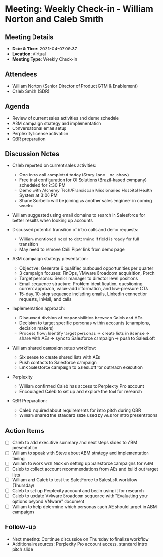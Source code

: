 # Meeting: Weekly Check-in - William Norton and Caleb Smith

## Meeting Details

- **Date & Time**: 2025-04-07 09:37
- **Location**: Virtual
- **Meeting Type**: Weekly Check-in

## Attendees

- William Norton (Senior Director of Product GTM & Enablement)
- Caleb Smith (SDR)

## Agenda

- Review of current sales activities and demo schedule
- ABM campaign strategy and implementation
- Conversational email setup
- Perplexity license activation
- QBR preparation

## Discussion Notes

- Caleb reported on current sales activities:
    
    - One intro call completed today (Story Lane - no-show)
    - Free trial configuration for OI Solutions (Brazil-based company) scheduled for 2:30 PM
    - Demo with Alchemy Tech/Franciscan Missionaries Hospital Health System at 3:00 PM
    - Shane Sorbello will be joining as another sales engineer in coming weeks
- William suggested using email domains to search in Salesforce for better results when looking up accounts
    
- Discussed potential transition of intro calls and demo requests:
    
    - William mentioned need to determine if field is ready for full transition
    - May need to remove Chili Piper link from demo page
- ABM campaign strategy presentation:
    
    - Objective: Generate 6 qualified outbound opportunities per quarter
    - 3 campaign focuses: FinOps, VMware Broadcom acquisition, Porch
    - Target personas: Senior manager to director level positions
    - Email sequence structure: Problem identification, questioning current approach, value-add information, and low-pressure CTA
    - 15-day, 10-step sequence including emails, LinkedIn connection requests, InMail, and calls
- Implementation approach:
    
    - Discussed division of responsibilities between Caleb and AEs
    - Decision to target specific personas within accounts (champions, decision makers)
    - Process flow: Identify target personas → create lists in 6sense → share with AEs → sync to Salesforce campaign → push to SalesLoft
- William shared campaign setup workflow:
    
    - Six sense to create shared lists with AEs
    - Push contacts to Salesforce campaign
    - Link Salesforce campaign to SalesLoft for outreach execution
- Perplexity:
    
    - William confirmed Caleb has access to Perplexity Pro account
    - Encouraged Caleb to set up and explore the tool for research
- QBR Preparation:
    
    - Caleb inquired about requirements for intro pitch during QBR
    - William shared the standard slide used by AEs for intro presentations

## Action Items

- [ ] Caleb to add executive summary and next steps slides to ABM presentation
- [ ] William to speak with Steve about ABM strategy and implementation timing
- [ ] William to work with Nick on setting up Salesforce campaigns for ABM
- [ ] Caleb to collect account recommendations from AEs and build out target lists
- [ ] William and Caleb to test the SalesForce to SalesLoft workflow (Thursday)
- [ ] Caleb to set up Perplexity account and begin using it for research
- [ ] Caleb to update VMware Broadcom sequence with "Evaluating your options beyond VMware" document
- [ ] William to help determine which personas each AE should target in ABM campaigns

## Follow-up

- Next meeting: Continue discussion on Thursday to finalize workflow
- Additional resources: Perplexity Pro account access, standard intro pitch slide